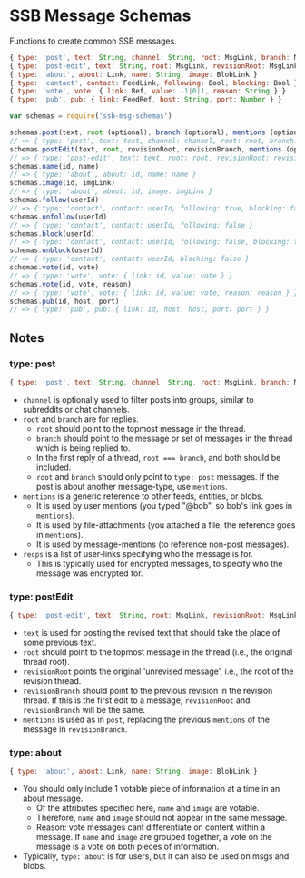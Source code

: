 # SSB Message Schemas

Functions to create common SSB messages.

```js
{ type: 'post', text: String, channel: String, root: MsgLink, branch: MsgLink|MsgLinks, recps: FeedLinks, mentions: Links }
{ type: 'post-edit', text: String, root: MsgLink, revisionRoot: MsgLink, revisionBranch: MsgLink, mentions: Links }
{ type: 'about', about: Link, name: String, image: BlobLink }
{ type: 'contact', contact: FeedLink, following: Bool, blocking: Bool }
{ type: 'vote', vote: { link: Ref, value: -1|0|1, reason: String } }
{ type: 'pub', pub: { link: FeedRef, host: String, port: Number } }
```


```js
var schemas = require('ssb-msg-schemas')

schemas.post(text, root (optional), branch (optional), mentions (optional), recps (optional), channel (optional))
// => { type: 'post', text: text, channel: channel, root: root, branch: branch, mentions: mentions, recps: recps }
schemas.postEdit(text, root, revisionRoot, revisionBranch, mentions (optional))
// => { type: 'post-edit', text: text, root: root, revisionRoot: revisionRoot, revisionBranch: revisionBranch, mentions: mentions }
schemas.name(id, name)
// => { type: 'about', about: id, name: name }
schemas.image(id, imgLink)
// => { type: 'about', about: id, image: imgLink }
schemas.follow(userId)
// => { type: 'contact', contact: userId, following: true, blocking: false }
schemas.unfollow(userId)
// => { type: 'contact', contact: userId, following: false }
schemas.block(userId)
// => { type: 'contact', contact: userId, following: false, blocking: true }
schemas.unblock(userId)
// => { type: 'contact', contact: userId, blocking: false }
schemas.vote(id, vote)
// => { type: 'vote', vote: { link: id, value: vote } }
schemas.vote(id, vote, reason)
// => { type: 'vote', vote: { link: id, value: vote, reason: reason } }
schemas.pub(id, host, port)
// => { type: 'pub', pub: { link: id, host: host, port: port } }
```

## Notes

### type: post

```js
{ type: 'post', text: String, channel: String, root: MsgLink, branch: MsgLink|MsgLinks, recps: FeedLinks, mentions: Links }
```

 - `channel` is optionally used to filter posts into groups, similar to subreddits or chat channels.
 - `root` and `branch` are for replies.
   - `root` should point to the topmost message in the thread.
   - `branch` should point to the message or set of messages in the thread which is being replied to.
   - In the first reply of a thread, `root === branch`, and both should be included.
   - `root` and `branch` should only point to `type: post` messages. If the post is about another message-type, use `mentions`.
 - `mentions` is a generic reference to other feeds, entities, or blobs.
   - It is used by user mentions (you typed "@bob", so bob's link goes in `mentions`).
   - It is used by file-attachments (you attached a file, the reference goes in `mentions`).
   - It is used by message-mentions (to reference non-post messages).
 - `recps` is a list of user-links specifying who the message is for.
   - This is typically used for encrypted messages, to specify who the message was encrypted for.

### type: postEdit

```js
{ type: 'post-edit', text: String, root: MsgLink, revisionRoot: MsgLink, revisionBranch: MsgLink, mentions: Links }
```

- `text` is used for posting the revised text that should take the place of some
  previous text.
- `root` should point to the topmost message in the thread (i.e., the original
  thread root).
- `revisionRoot` points the original 'unrevised message', i.e., the root of the
  revision thread.
- `revisionBranch` should point to the previous revision in the revision
  thread. If this is the first edit to a message, `revisionRoot` and
  `revisionBranch` will be the same.
- `mentions` is used as in `post`, replacing the previous `mentions` of the
  message in `revisionBranch`.


### type: about

```js
{ type: 'about', about: Link, name: String, image: BlobLink }
```

 - You should only include 1 votable piece of information at a time in an about message.
   - Of the attributes specified here, `name` and `image` are votable.
   - Therefore, `name` and `image` should not appear in the same message.
   - Reason: vote messages cant differentiate on content within a message. If `name` and `image` are grouped together, a vote on the message is a vote on both pieces of information.
 - Typically, `type: about` is for users, but it can also be used on msgs and blobs.
